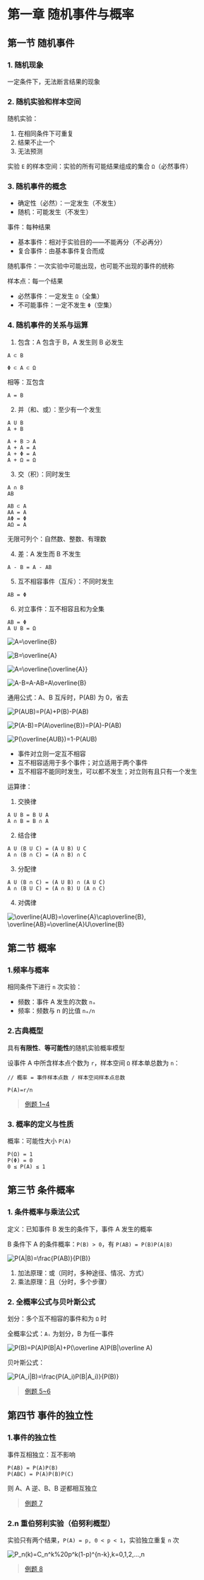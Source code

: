 # 第一章 随机事件与概率

## 第一节 随机事件

### 1. 随机现象

一定条件下，无法断言结果的现象

### 2. 随机实验和样本空间

随机实验：

1. 在相同条件下可重复
2. 结果不止一个
3. 无法预测

实验 `E` 的样本空间：实验的所有可能结果组成的集合 `Ω`（必然事件）

### 3. 随机事件的概念

- 确定性（必然）：一定发生（不发生）
- 随机：可能发生（不发生）

事件：每种结果

- 基本事件：相对于实验目的——不能再分（不必再分）
- 复合事件：由基本事件复合而成

随机事件：一次实验中可能出现，也可能不出现的事件的统称

样本点：每一个结果

- 必然事件：一定发生 `Ω`（全集）
- 不可能事件：一定不发生 `Φ`（空集）

### 4. 随机事件的关系与运算

1. 包含：A 包含于 B，A 发生则 B 必发生

```
A ⊂ B

Φ ⊂ A ⊂ Ω
```

相等：互包含

```
A = B
```

2. 并（和、或）：至少有一个发生

```
A U B
A + B

A + B ⊃ A
A + A = A
A + Φ = A
A + Ω = Ω
```

3. 交（积）：同时发生

```
A ∩ B
AB

AB ⊂ A
AA = A
AΦ = Φ
AΩ = A
```

无限可列个：自然数、整数、有理数

4. 差：A 发生而 B 不发生

```
A - B = A - AB
```

5. 互不相容事件（互斥）：不同时发生

```
AB = Φ
```

6. 对立事件：互不相容且和为全集

```
AB = Φ
A U B = Ω
```

![A=\overline{B}](../img/X2120102.04183.01.01.svg)

![B=\overline{A}](../img/X2120102.04183.01.02.svg)

![A=\overline{\overline{A}}](../img/X2120102.04183.01.03.svg)

![A-B=A-AB=A\overline{B}](../img/X2120102.04183.01.04.svg)

通用公式：A、B 互斥时，P(AB) 为 0，省去

![P(AUB)=P(A)+P(B)-P(AB)](../img/X2120102.04183.01.05.svg)

![P(A-B)=P(A\overline{B})=P(A)-P(AB)](../img/X2120102.04183.01.06.svg)

![P(\overline{AUB})=1-P(AUB)](../img/X2120102.04183.01.07.svg)

- 事件对立则一定互不相容
- 互不相容适用于多个事件；对立适用于两个事件
- 互不相容不能同时发生，可以都不发生；对立则有且只有一个发生

运算律：

1. 交换律

```
A U B = B U A
A ∩ B = B ∩ A
```

2. 结合律

```
A U (B U C) = (A U B) U C
A ∩ (B ∩ C) = (A ∩ B) ∩ C
```

3. 分配律

```
A U (B ∩ C) = (A U B) ∩ (A U C)
A ∩ (B U C) = (A ∩ B) U (A ∩ C)
```

4. 对偶律

![\overline{AUB}=\overline{A}\cap\overline{B}, \overline{AB}=\overline{A}U\overline{B}](../img/X2120102.04183.01.08.svg)


## 第二节 概率

### 1.频率与概率

相同条件下进行 `n` 次实验：

- 频数：事件 A 发生的次数 `nₐ`
- 频率：频数与 n 的比值 `nₐ/n`

### 2.古典概型

具有**有限性**、**等可能性**的随机实验概率模型

设事件 A 中所含样本点个数为 `r`，样本空间 `Ω` 样本单总数为 `n`：

```
// 概率 = 事件样本点数 / 样本空间样本点总数

P(A)=r/n
```

> [例题 1~4](./01.第一章例题.md#例题-1)

### 3. 概率的定义与性质

概率：可能性大小 `P(A)`

```
P(Ω) = 1
P(Φ) = 0
0 ≤ P(A) ≤ 1
```

## 第三节 条件概率

### 1. 条件概率与乘法公式

定义：已知事件 B 发生的条件下，事件 A 发生的概率

B 条件下 A 的条件概率：`P(B) > 0`，有 `P(AB) = P(B)P(A|B)`

![P(A|B)=\frac{P(AB)}{P(B)}](../img/X2120102.04183.01.14.svg)

1. 加法原理：或（同时，多种途径、情况、方式）
2. 乘法原理：且（分时，多个步骤）

### 2. 全概率公式与贝叶斯公式

划分：多个互不相容的事件和为 `Ω` 时

全概率公式：`Aᵢ` 为划分，B 为任一事件

![P(B)=P(A)P(B|A)+P(\overline A)P(B|\overline A)](../img/X2120102.04183.01.15.svg)

贝叶斯公式：

![P(A_i|B)=\frac{P(A_i)P(B|A_i)}{P(B)}](../img/X2120102.04183.01.16.svg)

> [例题 5~6](./01.第一章例题.md#例题-5)

## 第四节 事件的独立性

### 1.事件的独立性

事件互相独立：互不影响

```
P(AB) = P(A)P(B)
P(ABC) = P(A)P(B)P(C)
```

则 A、A 逆、B、B 逆都相互独立

> [例题 7](./01.第一章例题.md#例题-7)

### 2.n 重伯努利实验（伯努利概型）

实验只有两个结果，`P(A) = p, 0 < p < 1`，实验独立重复 `n` 次

![P_n(k)=C_n^k%20p^k(1-p)^{n-k},k=0,1,2,...,n](../img/X2120102.04183.01.17.svg)

> [例题 8](./01.第一章例题.md#例题-8)

